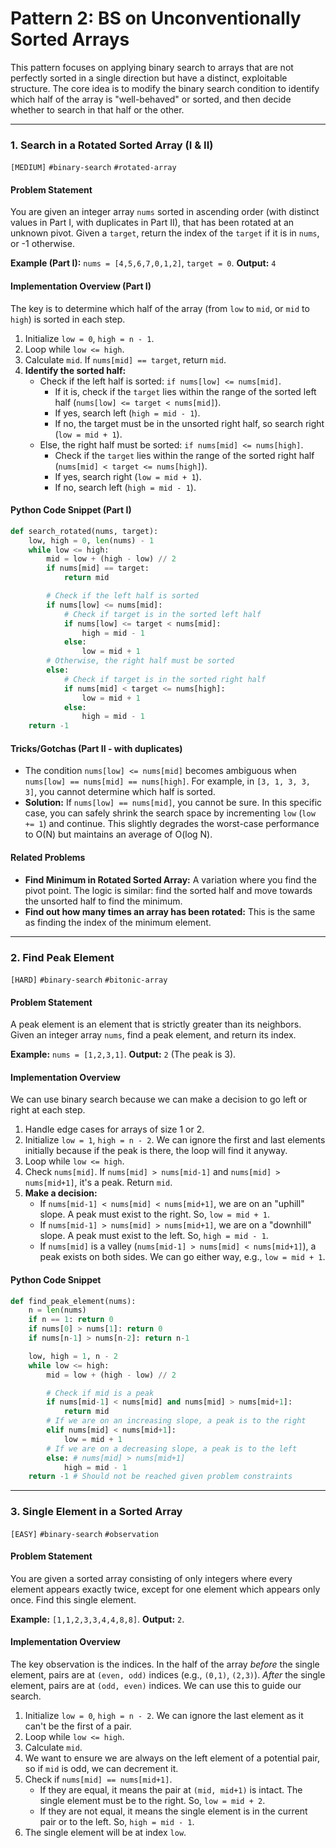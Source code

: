 # Pattern 2: BS on Unconventionally Sorted Arrays

This pattern focuses on applying binary search to arrays that are not perfectly sorted in a single direction but have a distinct, exploitable structure. The core idea is to modify the binary search condition to identify which half of the array is "well-behaved" or sorted, and then decide whether to search in that half or the other.

---

### 1. Search in a Rotated Sorted Array (I & II)
`[MEDIUM]` `#binary-search` `#rotated-array`

#### Problem Statement
You are given an integer array `nums` sorted in ascending order (with distinct values in Part I, with duplicates in Part II), that has been rotated at an unknown pivot. Given a `target`, return the index of the `target` if it is in `nums`, or -1 otherwise.

**Example (Part I):** `nums = [4,5,6,7,0,1,2]`, `target = 0`. **Output:** `4`

#### Implementation Overview (Part I)
The key is to determine which half of the array (from `low` to `mid`, or `mid` to `high`) is sorted in each step.
1.  Initialize `low = 0`, `high = n - 1`.
2.  Loop while `low <= high`.
3.  Calculate `mid`. If `nums[mid] == target`, return `mid`.
4.  **Identify the sorted half:**
    -   Check if the left half is sorted: `if nums[low] <= nums[mid]`.
        -   If it is, check if the `target` lies within the range of the sorted left half (`nums[low] <= target < nums[mid]`).
        -   If yes, search left (`high = mid - 1`).
        -   If no, the target must be in the unsorted right half, so search right (`low = mid + 1`).
    -   Else, the right half must be sorted: `if nums[mid] <= nums[high]`.
        -   Check if the `target` lies within the range of the sorted right half (`nums[mid] < target <= nums[high]`).
        -   If yes, search right (`low = mid + 1`).
        -   If no, search left (`high = mid - 1`).

#### Python Code Snippet (Part I)
```python
def search_rotated(nums, target):
    low, high = 0, len(nums) - 1
    while low <= high:
        mid = low + (high - low) // 2
        if nums[mid] == target:
            return mid

        # Check if the left half is sorted
        if nums[low] <= nums[mid]:
            # Check if target is in the sorted left half
            if nums[low] <= target < nums[mid]:
                high = mid - 1
            else:
                low = mid + 1
        # Otherwise, the right half must be sorted
        else:
            # Check if target is in the sorted right half
            if nums[mid] < target <= nums[high]:
                low = mid + 1
            else:
                high = mid - 1
    return -1
```

#### Tricks/Gotchas (Part II - with duplicates)
- The condition `nums[low] <= nums[mid]` becomes ambiguous when `nums[low] == nums[mid] == nums[high]`. For example, in `[3, 1, 3, 3, 3]`, you cannot determine which half is sorted.
- **Solution:** If `nums[low] == nums[mid]`, you cannot be sure. In this specific case, you can safely shrink the search space by incrementing `low` (`low += 1`) and continue. This slightly degrades the worst-case performance to O(N) but maintains an average of O(log N).

#### Related Problems
- **Find Minimum in Rotated Sorted Array:** A variation where you find the pivot point. The logic is similar: find the sorted half and move towards the unsorted half to find the minimum.
- **Find out how many times an array has been rotated:** This is the same as finding the index of the minimum element.

---

### 2. Find Peak Element
`[HARD]` `#binary-search` `#bitonic-array`

#### Problem Statement
A peak element is an element that is strictly greater than its neighbors. Given an integer array `nums`, find a peak element, and return its index.

**Example:** `nums = [1,2,3,1]`. **Output:** `2` (The peak is 3).

#### Implementation Overview
We can use binary search because we can make a decision to go left or right at each step.
1.  Handle edge cases for arrays of size 1 or 2.
2.  Initialize `low = 1`, `high = n - 2`. We can ignore the first and last elements initially because if the peak is there, the loop will find it anyway.
3.  Loop while `low <= high`.
4.  Check `nums[mid]`. If `nums[mid] > nums[mid-1]` and `nums[mid] > nums[mid+1]`, it's a peak. Return `mid`.
5.  **Make a decision:**
    -   If `nums[mid-1] < nums[mid] < nums[mid+1]`, we are on an "uphill" slope. A peak must exist to the right. So, `low = mid + 1`.
    -   If `nums[mid-1] > nums[mid] > nums[mid+1]`, we are on a "downhill" slope. A peak must exist to the left. So, `high = mid - 1`.
    -   If `nums[mid]` is a valley (`nums[mid-1] > nums[mid] < nums[mid+1]`), a peak exists on both sides. We can go either way, e.g., `low = mid + 1`.

#### Python Code Snippet
```python
def find_peak_element(nums):
    n = len(nums)
    if n == 1: return 0
    if nums[0] > nums[1]: return 0
    if nums[n-1] > nums[n-2]: return n-1

    low, high = 1, n - 2
    while low <= high:
        mid = low + (high - low) // 2

        # Check if mid is a peak
        if nums[mid-1] < nums[mid] and nums[mid] > nums[mid+1]:
            return mid
        # If we are on an increasing slope, a peak is to the right
        elif nums[mid] < nums[mid+1]:
            low = mid + 1
        # If we are on a decreasing slope, a peak is to the left
        else: # nums[mid] > nums[mid+1]
            high = mid - 1
    return -1 # Should not be reached given problem constraints
```

---

### 3. Single Element in a Sorted Array
`[EASY]` `#binary-search` `#observation`

#### Problem Statement
You are given a sorted array consisting of only integers where every element appears exactly twice, except for one element which appears only once. Find this single element.

**Example:** `[1,1,2,3,3,4,4,8,8]`. **Output:** `2`.

#### Implementation Overview
The key observation is the indices. In the half of the array *before* the single element, pairs are at `(even, odd)` indices (e.g., `(0,1)`, `(2,3)`). *After* the single element, pairs are at `(odd, even)` indices. We can use this to guide our search.
1.  Initialize `low = 0`, `high = n - 2`. We can ignore the last element as it can't be the first of a pair.
2.  Loop while `low <= high`.
3.  Calculate `mid`.
4.  We want to ensure we are always on the left element of a potential pair, so if `mid` is odd, we can decrement it.
5.  Check if `nums[mid] == nums[mid+1]`.
    -   If they are equal, it means the pair at `(mid, mid+1)` is intact. The single element must be to the right. So, `low = mid + 2`.
    -   If they are not equal, it means the single element is in the current pair or to the left. So, `high = mid - 1`.
6.  The single element will be at index `low`.
